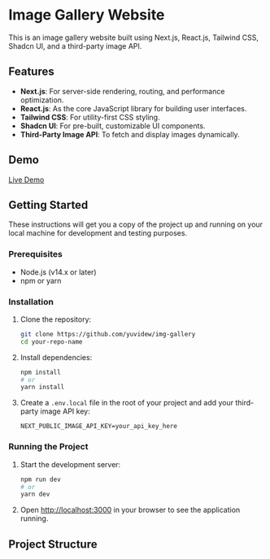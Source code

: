# Image Gallery Website

This is an image gallery website built using Next.js, React.js, Tailwind CSS, Shadcn UI, and a third-party image API.

## Features

- **Next.js**: For server-side rendering, routing, and performance optimization.
- **React.js**: As the core JavaScript library for building user interfaces.
- **Tailwind CSS**: For utility-first CSS styling.
- **Shadcn UI**: For pre-built, customizable UI components.
- **Third-Party Image API**: To fetch and display images dynamically.

## Demo

[Live Demo](https://img-gallery-lilac.vercel.app)

## Getting Started

These instructions will get you a copy of the project up and running on your local machine for development and testing purposes.

### Prerequisites

- Node.js (v14.x or later)
- npm or yarn

### Installation

1. Clone the repository:

    ```bash
    git clone https://github.com/yuvidew/img-gallery
    cd your-repo-name
    ```

2. Install dependencies:

    ```bash
    npm install
    # or
    yarn install
    ```

3. Create a `.env.local` file in the root of your project and add your third-party image API key:

    ```env
    NEXT_PUBLIC_IMAGE_API_KEY=your_api_key_here
    ```

### Running the Project

1. Start the development server:

    ```bash
    npm run dev
    # or
    yarn dev
    ```

2. Open [http://localhost:3000](http://localhost:3000) in your browser to see the application running.

## Project Structure

